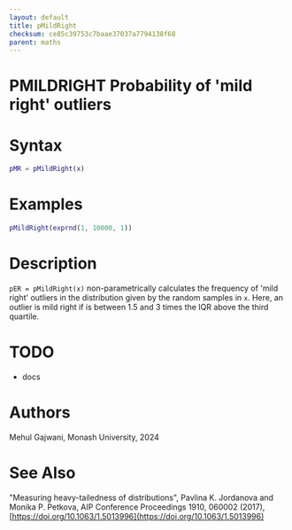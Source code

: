```yaml
---
layout: default
title: pMildRight
checksum: ce85c39753c7baae37037a7794138f68
parent: maths
---
```



 
# PMILDRIGHT Probability of 'mild right' outliers
 
# Syntax
```matlab
pMR = pMildRight(x)
```
 
# Examples
```matlab
pMildRight(exprnd(1, 10000, 1))
```
 
# Description

`pER = pMildRight(x)` non-parametrically calculates the frequency of 'mild right' outliers in the distribution given by the random samples in `x`. Here, an outlier is mild right if is between 1.5 and 3 times the IQR above the third quartile.

 
# TODO
-  docs 
 
# Authors

Mehul Gajwani, Monash University, 2024

 
# See Also

"Measuring heavy-tailedness of distributions", Pavlina K. Jordanova and Monika P. Petkova, AIP Conference Proceedings 1910, 060002 (2017), [https://doi.org/10.1063/1.5013996](https://doi.org/10.1063/1.5013996)


